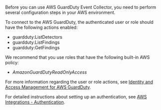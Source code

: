 Before you can use AWS GuardDuty Event Collector, you need to perform several configuration steps in your AWS environment.

To connect to the AWS GuardDuty, the authenticated user or role should have the following actions enabled:
  - guardduty:ListDetectors
  - guardduty:ListFindings
  - guardduty:GetFindings

We recommend that you use roles that have the following built-in AWS policy:
* _AmazonGuardDutyReadOnlyAccess_
  
For more information regarding the user or role actions, see [Identity and Access Management for AWS GuardDuty](https://docs.aws.amazon.com/guardduty/latest/ug/security-iam.html).
 
For detailed instructions about setting up an authentication, see [AWS Integrations - Authentication](https://xsoar.pan.dev/docs/reference/articles/aws-integrations---authentication).


